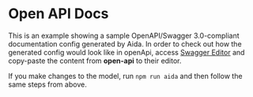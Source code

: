 # Open API Docs

This is an example showing a sample OpenAPI/Swagger 3.0-compliant documentation config generated by Aida. In order to check out how the generated config would look like in openApi, access [Swagger Editor](https://editor.swagger.io/) and copy-paste the content from **open-api** to their editor. 

If you make changes to the model, run `npm run aida` and then follow the same steps from above.